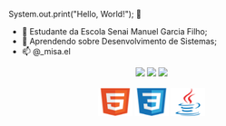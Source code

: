 System.out.print("Hello, World!"); 👋

- 🔭 Estudante da Escola Senai Manuel Garcia Filho;
- 🌱 Aprendendo sobre Desenvolvimento de Sistemas;
- 📫 @_misa.el

<div align="center">
  <img height="150em" src="https://github-readme-stats.vercel.app/api?username=zMSLz&show_icons=true&theme=dark&include_all_commits=true&count_private=true"/>
  <img height="150em" src="https://c.tenor.com/gozG0DL2YbcAAAAC/dokk.gif">
  <img height="150em" src="https://github-readme-stats.vercel.app/api/top-langs/?username=zMSLz&layout=compact&langs_count=7&theme=dark"/>
</div>
<div style= margin: 0 auto;" align="center"><br>
  <img align="center" alt="Misael-HTML" height="50" width="60" src="https://raw.githubusercontent.com/devicons/devicon/master/icons/html5/html5-original.svg"> 
  <img align="center" alt="Misael-CSS" height="50" width="60" src="https://raw.githubusercontent.com/devicons/devicon/master/icons/css3/css3-original.svg">
  <img align="center" alt="Rafael-java" height="50" width="60" src="https://raw.githubusercontent.com/devicons/devicon/master/icons/java/java-original.svg">
 </div>
